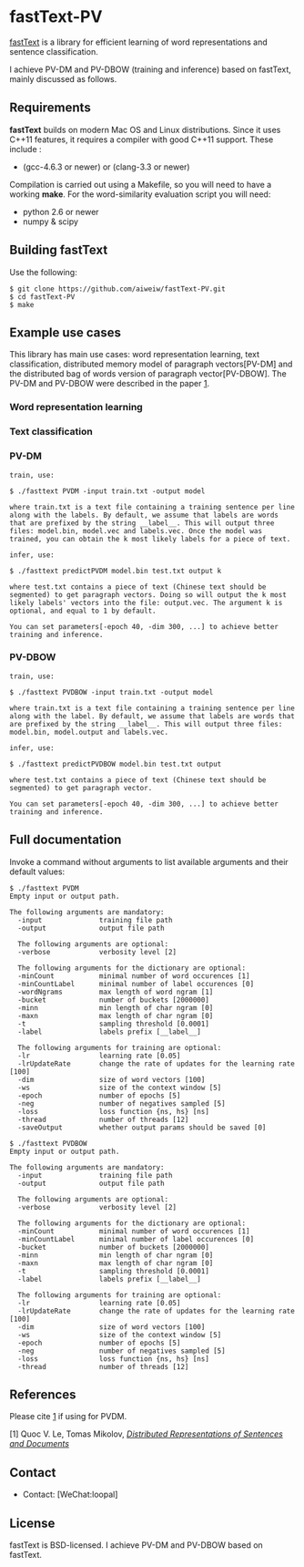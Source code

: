 # fastText-PV

[fastText](https://fasttext.cc/) is a library for efficient learning of word representations and sentence classification.

I achieve PV-DM and PV-DBOW (training and inference) based on fastText, mainly discussed as follows.

## Requirements

**fastText** builds on modern Mac OS and Linux distributions.
Since it uses C++11 features, it requires a compiler with good C++11 support.
These include :

* (gcc-4.6.3 or newer) or (clang-3.3 or newer)

Compilation is carried out using a Makefile, so you will need to have a working **make**.
For the word-similarity evaluation script you will need:

* python 2.6 or newer
* numpy & scipy

## Building fastText

Use the following:

```
$ git clone https://github.com/aiweiw/fastText-PV.git
$ cd fastText-PV
$ make
```


## Example use cases

This library has main use cases: word representation learning, text classification, distributed memory model of paragraph vectors[PV-DM] and the distributed bag of words version of paragraph vector[PV-DBOW].
The PV-DM and PV-DBOW were described in the paper [1](#distributed-representations-of-sentences-and-documents).

### Word representation learning

### Text classification

### PV-DM

```
train, use:

$ ./fasttext PVDM -input train.txt -output model

where train.txt is a text file containing a training sentence per line along with the labels. By default, we assume that labels are words that are prefixed by the string __label__. This will output three files: model.bin, model.vec and labels.vec. Once the model was trained, you can obtain the k most likely labels for a piece of text.

infer, use:

$ ./fasttext predictPVDM model.bin test.txt output k

where test.txt contains a piece of text (Chinese text should be segmented) to get paragraph vectors. Doing so will output the k most likely labels' vectors into the file: output.vec. The argument k is optional, and equal to 1 by default. 

You can set parameters[-epoch 40, -dim 300, ...] to achieve better training and inference.
```

### PV-DBOW

```
train, use:

$ ./fasttext PVDBOW -input train.txt -output model

where train.txt is a text file containing a training sentence per line along with the label. By default, we assume that labels are words that are prefixed by the string __label__. This will output three files: model.bin, model.output and labels.vec.

infer, use:

$ ./fasttext predictPVDBOW model.bin test.txt output

where test.txt contains a piece of text (Chinese text should be segmented) to get paragraph vector.

You can set parameters[-epoch 40, -dim 300, ...] to achieve better training and inference.
```

## Full documentation

Invoke a command without arguments to list available arguments and their default values:

```
$ ./fasttext PVDM
Empty input or output path.

The following arguments are mandatory:
  -input              training file path
  -output             output file path

  The following arguments are optional:
  -verbose            verbosity level [2]

  The following arguments for the dictionary are optional:
  -minCount           minimal number of word occurences [1]
  -minCountLabel      minimal number of label occurences [0]
  -wordNgrams         max length of word ngram [1]
  -bucket             number of buckets [2000000]
  -minn               min length of char ngram [0]
  -maxn               max length of char ngram [0]
  -t                  sampling threshold [0.0001]
  -label              labels prefix [__label__]

  The following arguments for training are optional:
  -lr                 learning rate [0.05]
  -lrUpdateRate       change the rate of updates for the learning rate [100]
  -dim                size of word vectors [100]
  -ws                 size of the context window [5]
  -epoch              number of epochs [5]
  -neg                number of negatives sampled [5]
  -loss               loss function {ns, hs} [ns]
  -thread             number of threads [12]
  -saveOutput         whether output params should be saved [0]

$ ./fasttext PVDBOW
Empty input or output path.

The following arguments are mandatory:
  -input              training file path
  -output             output file path

  The following arguments are optional:
  -verbose            verbosity level [2]

  The following arguments for the dictionary are optional:
  -minCount           minimal number of word occurences [1]
  -minCountLabel      minimal number of label occurences [0]
  -bucket             number of buckets [2000000]
  -minn               min length of char ngram [0]
  -maxn               max length of char ngram [0]
  -t                  sampling threshold [0.0001]
  -label              labels prefix [__label__]

  The following arguments for training are optional:
  -lr                 learning rate [0.05]
  -lrUpdateRate       change the rate of updates for the learning rate [100]
  -dim                size of word vectors [100]
  -ws                 size of the context window [5]
  -epoch              number of epochs [5]
  -neg                number of negatives sampled [5]
  -loss               loss function {ns, hs} [ns]
  -thread             number of threads [12]
```

## References

Please cite [1](#distributed-representations-of-sentences-and-documents) if using for PVDM.

[1] Quoc V. Le, Tomas Mikolov, [*Distributed Representations of Sentences and Documents*](https://arxiv.org/abs/1405.4053)

## Contact

* Contact: [WeChat:loopal]

## License

fastText is BSD-licensed. I achieve PV-DM and PV-DBOW based on fastText.
